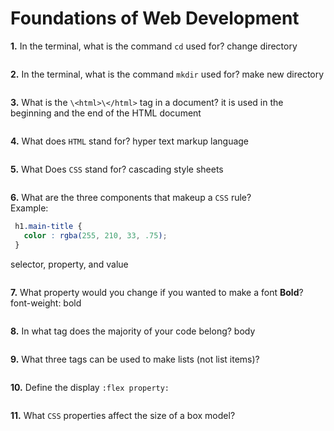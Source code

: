 # Foundations of Web Development

**1.** In the terminal, what is the command `cd` used for?
change directory
```

```

**2.** In the terminal, what is the command `mkdir` used for?
make new directory
```

```

**3.** What is the `\<html>\</html>` tag in a document?
it is used in the beginning and the end of the HTML document
```

```

**4.** What does `HTML` stand for?
hyper text markup language
```

```

**5.** What Does `CSS` stand for?
cascading style sheets
```

```

**6.** What are the three components that makeup a `CSS` rule? <br> Example:
```css
 h1.main-title {
   color : rgba(255, 210, 33, .75);
 }
```
selector, property, and value
```

```

**7.** What property would you change if you wanted to make a font **Bold**?
font-weight: bold
```

```

**8.** In what tag does the majority of your code belong?
body
```

```

**9.** What three tags can be used to make lists (not list items)?
<!-- enter you answer in the space below -->
```

```

**10.** Define the display `:flex property:`
<!-- enter you answer in the space below -->
```

```

**11.** What `CSS` properties affect the size of a box model?
<!-- enter you answer in the space below -->
```

```